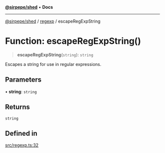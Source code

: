 [**@sirpepe/shed**](../../README.md) • **Docs**

***

[@sirpepe/shed](../../README.md) / [regexp](../README.md) / escapeRegExpString

# Function: escapeRegExpString()

> **escapeRegExpString**(`string`): `string`

Escapes a string for use in regular expressions.

## Parameters

• **string**: `string`

## Returns

`string`

## Defined in

[src/regexp.ts:32](https://github.com/SirPepe/shed/blob/36009fde0fee9ee53321ca81309876bbb49851e3/src/regexp.ts#L32)
